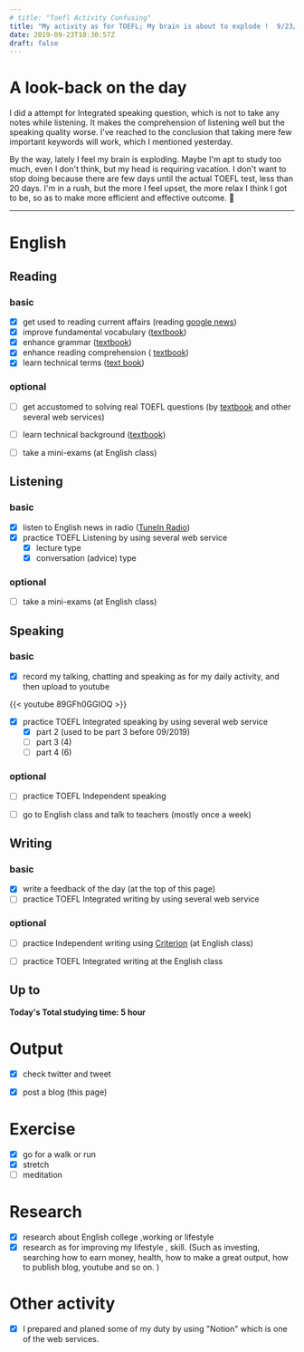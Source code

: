 ```yaml
---
# title: "Toefl Activity Confusing"
title: "My activity as for TOEFL; My brain is about to explode !  9/23/2019"
date: 2019-09-23T10:30:57Z
draft: false
---
```


# A look-back on the day


I did a attempt for Integrated speaking question, which is not to take any notes while listening. It makes the comprehension of listening well but the speaking quality worse. I've reached to the conclusion that taking mere few important keywords will work, which I mentioned yesterday.

By the way, lately I feel my brain is exploding. Maybe I'm apt to study too much, even I don't think, but my head is requiring vacation. I don't want to stop doing because there are few days until the actual TOEFL test, less than 20 days. I'm in a rush, but the more I feel upset, the more relax I think I got to be, so as to make more efficient and effective outcome. 👻












------



# English

## Reading

### basic

- [x] get used to reading current affairs (reading [google news](https://news.google.com/))
- [x] improve fundamental vocabulary ([textbook](https://www.amazon.co.jp/dp/4010941855/))
- [x] enhance grammar ([textbook](https://www.amazon.co.jp/dp/4896808371/))
- [x] enhance reading  comprehension ( [textbook](https://www.amazon.co.jp/dp/4010323310/))
- [x] learn technical terms ([text book](https://www.amazon.co.jp/dp/4866390611/))

### optional

- [ ] get accustomed to solving real TOEFL questions  (by [textbook](https://www.amazon.co.jp/dp/4862902014/) and other several web services)
- [ ] learn technical background ([textbook](https://www.amazon.co.jp/dp/4789015874/))
- [ ] take a mini-exams (at English class)





## Listening

### basic

- [x] listen to English news in radio ([TuneIn Radio](https://tunein.com))
- [x] practice TOEFL Listening by using several web service
  - [x] lecture type
  - [x] conversation (advice) type

### optional

- [ ] take a mini-exams (at English class)





## Speaking

### basic

- [x] record my talking, chatting and speaking as for my daily activity, and then upload to youtube

{{< youtube 89GFh0GGIOQ >}}

- [x] practice TOEFL Integrated speaking  by using several web service
  - [x] part 2 (used to be part 3 before 09/2019)
  - [ ] part 3 (4)
  - [ ] part 4 (6)

### optional

- [ ] practice TOEFL Independent speaking
- [ ] go to English class and talk to teachers (mostly once a week)





## Writing

### basic

- [x] write a feedback of the day (at the top of this page)
- [ ] practice TOEFL Integrated writing by using several web service

### optional

- [ ] practice Independent writing using [Criterion](https://criterion.ets.org/criterion/default.aspx) (at English class)
- [ ] practice TOEFL Integrated writing at the English class



## Up to

**Today's Total studying time:    5  hour**







# Output

- [x] check twitter and tweet
- [x] post a blog (this page)



# Exercise

- [x] go for a walk or run
- [x] stretch
- [ ] meditation

# Research

- [x] research about English college ,working or lifestyle
- [x] research as for improving my lifestyle , skill. (Such as investing, searching how to earn money, health, how to make a great output, how to publish blog, youtube and so on. )

# Other activity

- [x] I prepared and planed some of my duty by using "Notion" which is one of the web services.

